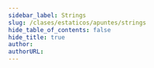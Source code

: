 ```yaml
---
sidebar_label: Strings
slug: /clases/estaticos/apuntes/strings
hide_table_of_contents: false
hide_title: true
author: 
authorURL: 
---
```

